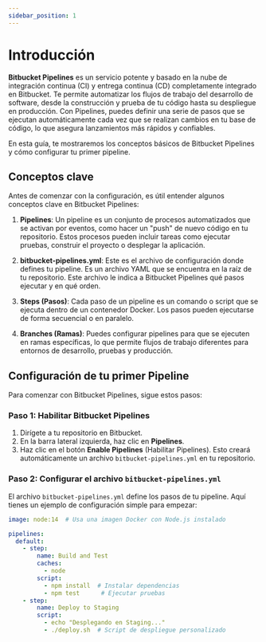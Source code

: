 ```yaml
---
sidebar_position: 1
---
```


# Introducción

**Bitbucket Pipelines** es un servicio potente y basado en la nube de integración continua (CI) y entrega continua (CD) completamente integrado en Bitbucket. Te permite automatizar los flujos de trabajo del desarrollo de software, desde la construcción y prueba de tu código hasta su despliegue en producción. Con Pipelines, puedes definir una serie de pasos que se ejecutan automáticamente cada vez que se realizan cambios en tu base de código, lo que asegura lanzamientos más rápidos y confiables.

En esta guía, te mostraremos los conceptos básicos de Bitbucket Pipelines y cómo configurar tu primer pipeline.

## Conceptos clave

Antes de comenzar con la configuración, es útil entender algunos conceptos clave en Bitbucket Pipelines:

1. **Pipelines**: Un pipeline es un conjunto de procesos automatizados que se activan por eventos, como hacer un "push" de nuevo código en tu repositorio. Estos procesos pueden incluir tareas como ejecutar pruebas, construir el proyecto o desplegar la aplicación.
  
2. **bitbucket-pipelines.yml**: Este es el archivo de configuración donde defines tu pipeline. Es un archivo YAML que se encuentra en la raíz de tu repositorio. Este archivo le indica a Bitbucket Pipelines qué pasos ejecutar y en qué orden.

3. **Steps (Pasos)**: Cada paso de un pipeline es un comando o script que se ejecuta dentro de un contenedor Docker. Los pasos pueden ejecutarse de forma secuencial o en paralelo.

4. **Branches (Ramas)**: Puedes configurar pipelines para que se ejecuten en ramas específicas, lo que permite flujos de trabajo diferentes para entornos de desarrollo, pruebas y producción.

## Configuración de tu primer Pipeline

Para comenzar con Bitbucket Pipelines, sigue estos pasos:

### Paso 1: Habilitar Bitbucket Pipelines

1. Dirígete a tu repositorio en Bitbucket.
2. En la barra lateral izquierda, haz clic en **Pipelines**.
3. Haz clic en el botón **Enable Pipelines** (Habilitar Pipelines). Esto creará automáticamente un archivo `bitbucket-pipelines.yml` en tu repositorio.

### Paso 2: Configurar el archivo `bitbucket-pipelines.yml`

El archivo `bitbucket-pipelines.yml` define los pasos de tu pipeline. Aquí tienes un ejemplo de configuración simple para empezar:

```yaml
image: node:14  # Usa una imagen Docker con Node.js instalado

pipelines:
  default:
    - step:
        name: Build and Test
        caches:
          - node
        script:
          - npm install  # Instalar dependencias
          - npm test      # Ejecutar pruebas
    - step:
        name: Deploy to Staging
        script:
          - echo "Desplegando en Staging..."
          - ./deploy.sh  # Script de despliegue personalizado
